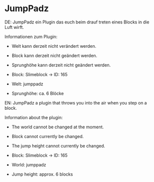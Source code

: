 # JumpPadz
DE: JumpPadz ein Plugin das euch beim drauf treten eines Blocks in die Luft wirft.

Informationen zum Plugin:

- Welt kann derzeit nicht verändert werden.
- Block kann derzeit nicht geändert werden.
- Sprunghöhe kann derzeit nicht geändert werden.

- Block: Slimeblock -> ID: 165
- Welt: jumppadz
- Sprunghöhe: ca. 6 Blöcke

EN: JumpPadz a plugin that throws you into the air when you step on a block.

Information about the plugin:

- The world cannot be changed at the moment.
- Block cannot currently be changed.
- The jump height cannot currently be changed.

- Block: Slimeblock -> ID: 165
- World: jumppadz
- Jump height: approx. 6 blocks
